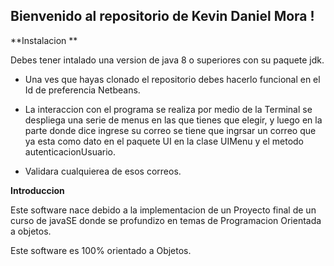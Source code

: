 ## Bienvenido al repositorio de Kevin Daniel Mora !

**Instalacion **

Debes tener intalado una version de java 8 o superiores con su paquete  jdk.

- Una ves que hayas clonado el repositorio debes hacerlo funcional en el Id de preferencia Netbeans.

- La interaccion con el programa se realiza por medio de la Terminal  se despliega una serie de menus en las que tienes que elegir, y luego en la parte donde dice ingrese su correo se tiene que ingrsar un correo que ya esta como dato en el paquete UI en la clase UIMenu y el metodo autenticacionUsuario.
- Validara cualquierea de esos correos.

**Introduccion**

Este software nace debido a la implementacion de un Proyecto final de un curso de javaSE donde se profundizo en temas de Programacion Orientada a objetos.

Este software es 100% orientado a Objetos.


